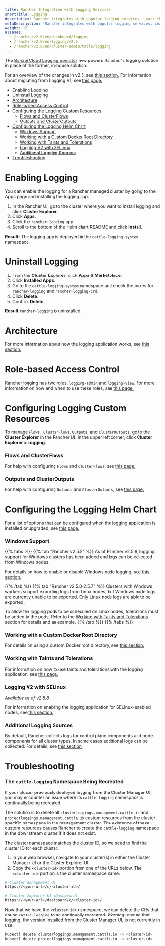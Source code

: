 ```yaml
---
title: Rancher Integration with Logging Services
shortTitle: Logging
description: Rancher integrates with popular logging services. Learn the requirements and benefits of integrating with logging services, and enable logging on your cluster.
metaDescription: "Rancher integrates with popular logging services. Learn the requirements and benefits of integrating with logging services, and enable logging on your cluster."
weight: 15
aliases:
  - /rancher/v2.6/en/dashboard/logging
  - /rancher/v2.6/en/logging/v2.5
  - /rancher/v2.6/en/cluster-admin/tools/logging 
---
```


The [Banzai Cloud Logging operator](https://banzaicloud.com/docs/one-eye/logging-operator/) now powers Rancher's logging solution in place of the former, in-house solution.

For an overview of the changes in v2.5, see [this section.](/{{<baseurl>}}/rancher/v2.6/en/logging/architecture/#changes-in-rancher-v2-5) For information about migrating from Logging V1, see [this page.](./migrating)

- [Enabling Logging](#enabling-logging)
- [Uninstall Logging](#uninstall-logging)
- [Architecture](#architecture)
- [Role-based Access Control](#role-based-access-control)
- [Configuring the Logging Custom Resources](#configuring-the-logging-custom-resources)
  - [Flows and ClusterFlows](#flows-and-clusterflows)
  - [Outputs and ClusterOutputs](#outputs-and-clusteroutputs)
- [Configuring the Logging Helm Chart](#configuring-the-logging-helm-chart)
  - [Windows Support](#windows-support)
  - [Working with a Custom Docker Root Directory](#working-with-a-custom-docker-root-directory)
  - [Working with Taints and Tolerations](#working-with-taints-and-tolerations)
  - [Logging V2 with SELinux](#logging-v2-with-selinux)
  - [Additional Logging Sources](#additional-logging-sources)
- [Troubleshooting](#troubleshooting)

# Enabling Logging

You can enable the logging for a Rancher managed cluster by going to the Apps page and installing the logging app.

1. In the Rancher UI, go to the cluster where you want to install logging and click **Cluster Explorer**.
1. Click **Apps**.
1. Click the `rancher-logging` app.
1. Scroll to the bottom of the Helm chart README and click **Install**.

**Result:** The logging app is deployed in the `cattle-logging-system` namespace.

# Uninstall Logging

1. From the **Cluster Explorer**, click **Apps & Marketplace**.
1. Click **Installed Apps**.
1. Go to the `cattle-logging-system` namespace and check the boxes for `rancher-logging` and `rancher-logging-crd`.
1. Click **Delete**.
1. Confirm **Delete**.

**Result** `rancher-logging` is uninstalled.

# Architecture

For more information about how the logging application works, see [this section.](./architecture)



# Role-based Access Control

Rancher logging has two roles, `logging-admin` and `logging-view`. For more information on how and when to use these roles, see [this page.](./rbac)

# Configuring Logging Custom Resources

To manage `Flows,` `ClusterFlows`, `Outputs`, and `ClusterOutputs`, go to the **Cluster Explorer** in the Rancher UI. In the upper left corner, click **Cluster Explorer > Logging**.

### Flows and ClusterFlows

For help with configuring `Flows` and `ClusterFlows`, see [this page.](./custom-resource-config/flows)

### Outputs and ClusterOutputs

For help with configuring `Outputs` and `ClusterOutputs`, see [this page.](./custom-resource-config/outputs)

# Configuring the Logging Helm Chart

For a list of options that can be configured when the logging application is installed or upgraded, see [this page.](./helm-chart-options)

### Windows Support

{{% tabs %}}
{{% tab "Rancher v2.5.8" %}}
As of Rancher v2.5.8, logging support for Windows clusters has been added and logs can be collected from Windows nodes.

For details on how to enable or disable Windows node logging, see [this section.](./helm-chart-options/#enable-disable-windows-node-logging)

{{% /tab %}}
{{% tab "Rancher v2.5.0-2.5.7" %}}
Clusters with Windows workers support exporting logs from Linux nodes, but Windows node logs are currently unable to be exported.
Only Linux node logs are able to be exported.

To allow the logging pods to be scheduled on Linux nodes, tolerations must be added to the pods. Refer to the [Working with Taints and Tolerations]({{<baseurl>}}/rancher/v2.6/en/logging/taints-tolerations/) section for details and an example.
{{% /tab %}}
{{% /tabs %}}


### Working with a Custom Docker Root Directory

For details on using a custom Docker root directory, see [this section.](./helm-chart-options/#working-with-a-custom-docker-root-directory)


### Working with Taints and Tolerations

For information on how to use taints and tolerations with the logging application, see [this page.](./taints-tolerations)


### Logging V2 with SELinux

_Available as of v2.5.8_

For information on enabling the logging application for SELinux-enabled nodes, see [this section.](./helm-chart-options/#enabling-the-logging-application-to-work-with-selinux)

### Additional Logging Sources

By default, Rancher collects logs for control plane components and node components for all cluster types. In some cases additional logs can be collected. For details, see [this section.](./helm-chart-options/#enabling-the-logging-application-to-work-with-selinux)


# Troubleshooting

### The `cattle-logging` Namespace Being Recreated

If your cluster previously deployed logging from the Cluster Manager UI, you may encounter an issue where its `cattle-logging` namespace is continually being recreated.

The solution is to delete all `clusterloggings.management.cattle.io` and `projectloggings.management.cattle.io` custom resources from the cluster specific namespace in the management cluster.
The existence of these custom resources causes Rancher to create the `cattle-logging` namespace in the downstream cluster if it does not exist.

The cluster namespace matches the cluster ID, so we need to find the cluster ID for each cluster.

1. In your web browser, navigate to your cluster(s) in either the Cluster Manager UI or the Cluster Explorer UI.
2. Copy the `<cluster-id>` portion from one of the URLs below. The `<cluster-id>` portion is the cluster namespace name.

```bash
# Cluster Management UI
https://<your-url>/c/<cluster-id>/

# Cluster Explorer UI (Dashboard)
https://<your-url>/dashboard/c/<cluster-id>/
```

Now that we have the `<cluster-id>` namespace, we can delete the CRs that cause `cattle-logging` to be continually recreated.
*Warning:* ensure that logging, the version installed from the Cluster Manager UI, is not currently in use.

```bash
kubectl delete clusterloggings.management.cattle.io -n <cluster-id>
kubectl delete projectloggings.management.cattle.io -n <cluster-id>
```
